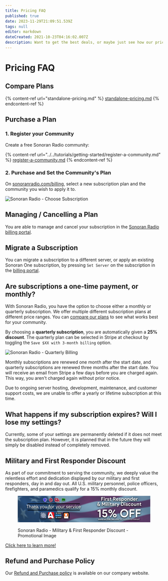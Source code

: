 ```yaml
---
title: Pricing FAQ
published: true
date: 2023-11-29T21:09:51.539Z
tags: null
editor: markdown
dateCreated: 2021-10-23T04:16:02.007Z
description: Want to get the best deals, or maybe just see how our prices work?
---
```


# Pricing FAQ

## Compare Plans

{% content-ref url="standalone-pricing.md" %}
[standalone-pricing.md](standalone-pricing.md)
{% endcontent-ref %}

## Purchase a Plan

### 1. Register your Community

Create a free Sonoran Radio community:

{% content-ref url="../../tutorials/getting-started/register-a-community.md" %}
[register-a-community.md](../../tutorials/getting-started/register-a-community.md)
{% endcontent-ref %}

### 2. Purchase and Set the Community's Plan

On [sonoranradio.com/billing](http://sonoranradio.com/billing), select a new subscription plan and the community you wish to apply it to.

![Sonoran Radio - Choose Subscription](https://i.imgur.com/rFH4iP8.png)

## Managing / Cancelling a Plan

You are able to manage and cancel your subscription in the [Sonoran Radio billing portal](https://sonoranradio.com/billing).

## Migrate a Subscription

You can migrate a subscription to a different server, or apply an existing Sonoran One subscription, by pressing `Set Server` on the subscription in the [billing portal](https://sonoranradio.com/#/billing).&#x20;

## Are subscriptions a one-time payment, or monthly?

With Sonoran Radio, you have the option to choose either a monthly or quarterly subscription. We offer multiple different subscription plans at different price ranges. You can [compare our plans](https://sonoranradio.com/pricing) to see what works best for your community.

By choosing a **quarterly subscription**, you are automatically given a **25% discount**. The quarterly plan can be selected in Stripe at checkout by toggling the `Save $XX with 3-month billing` option.

![Sonoran Radio - Quarterly Billing](../sono\_quarterlycrop.png)

Monthly subscriptions are renewed one month after the start date, and quarterly subscriptions are renewed three months after the start date. You will receive an email from Stripe a few days before you are charged again. This way, you aren't charged again without prior notice.

Due to ongoing server hosting, development, maintenance, and customer support costs, we are unable to offer a yearly or lifetime subscription at this time.

## What happens if my subscription expires? Will I lose my settings?

Currently, some of your settings are permanently deleted if it does not meet the subscription plan. However, it is planned that in the future they will simply be disabled instead of completely removed.

## Military and First Responder Discount

&#x20;As part of our commitment to serving the community, we deeply value the relentless effort and dedication displayed by our military and first responders, day in and day out. All U.S. military personnel, police officers, firefighters, and paramedics qualify for a 15% monthly discount.

<figure><img src="../../bannerbase.png" alt=""><figcaption><p>Sonoran Radio - Military &#x26; First Responder Discount - Promotional Image</p></figcaption></figure>

[Click here to learn more!](https://sonoran.link/service)

## Refund and Purchase Policy

Our [Refund and Purchase policy](https://sonoransoftware.com/assets/files/internal/purchase\_policy.pdf) is available on our company website.
